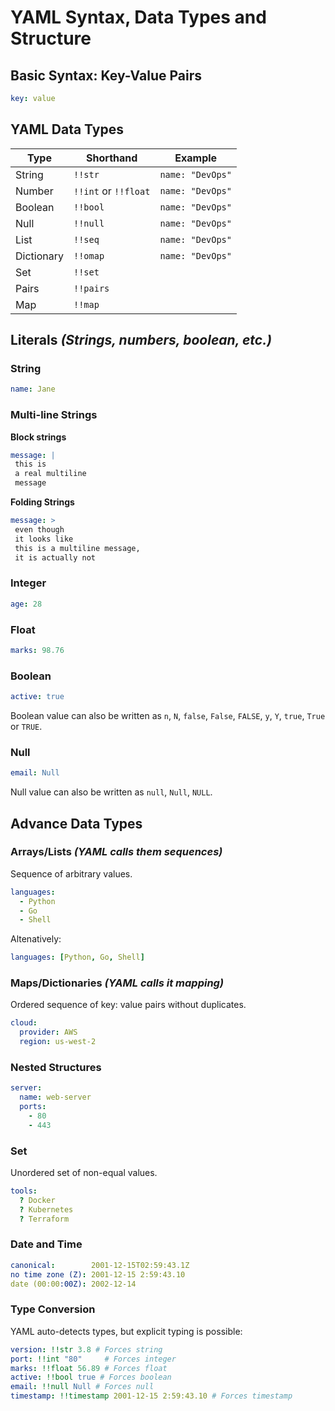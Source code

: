 # YAML Syntax, Data Types and Structure

## Basic Syntax: Key-Value Pairs
```yaml
key: value
```

## YAML Data Types
| Type| Shorthand  | Example |
|-----------|-------------|-------------|
| String | `!!str` | `name: "DevOps"` |
| Number | `!!int` or `!!float` | `name: "DevOps"` |
| Boolean | `!!bool` | `name: "DevOps"` |
| Null | `!!null` | `name: "DevOps"` |
| List | `!!seq` | `name: "DevOps"` |
| Dictionary | `!!omap` | `name: "DevOps"` |
| Set | `!!set` |  |
| Pairs | `!!pairs` |  |
| Map | `!!map` |  |



## Literals *(Strings, numbers, boolean, etc.)*
### String
```yaml
name: Jane 
```

### Multi-line Strings
**Block strings**
```yaml
message: |
 this is
 a real multiline
 message
```

**Folding Strings**
```yaml
message: >
 even though
 it looks like
 this is a multiline message,
 it is actually not
```

### Integer
```yaml
age: 28 
```

### Float
```yaml
marks: 98.76 
```

### Boolean
```yaml
active: true 
```
Boolean value can also be written as `n`, `N`, `false`, `False`, `FALSE`, `y`, `Y`, `true`, `True` or `TRUE`.


### Null
```yaml
email: Null 
```
Null value can also be written as `null`, `Null`, `NULL`.


## Advance Data Types

### Arrays/Lists *(YAML calls them sequences)*
Sequence of arbitrary values.
```yaml
languages:
  - Python
  - Go
  - Shell
```

Altenatively: 

```yaml
languages: [Python, Go, Shell] 
```

### Maps/Dictionaries *(YAML calls it mapping)*
Ordered sequence of key: value pairs without duplicates.

```yaml
cloud: 
  provider: AWS
  region: us-west-2
```

### Nested Structures
```yaml
server:
  name: web-server
  ports:
    - 80
    - 443
```

### Set
Unordered set of non-equal values.
```yaml
tools:
  ? Docker
  ? Kubernetes
  ? Terraform
```

### Date and Time
```yaml
canonical:        2001-12-15T02:59:43.1Z
no time zone (Z): 2001-12-15 2:59:43.10
date (00:00:00Z): 2002-12-14
```


### Type Conversion
YAML auto-detects types, but explicit typing is possible:

```yaml
version: !!str 3.8 # Forces string
port: !!int "80"     # Forces integer
marks: !!float 56.89 # Forces float
active: !!bool true # Forces boolean
email: !!null Null # Forces null
timestamp: !!timestamp 2001-12-15 2:59:43.10 # Forces timestamp
```